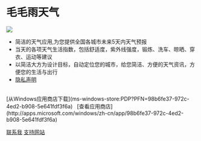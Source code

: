 # 毛毛雨天气

![](http://dn-jasine.qbox.me/wp-content/uploads/weather_all2.png)

* 简洁的天气应用,为您提供全国各城市未来5天内天气预报
* 当天的各项天气生活指数，包括舒适度，紫外线强度，锻炼、洗车、晾晒、穿衣、运动等建议
* 以简洁大方为设计目标，自动定位您的城市，给您简洁、方便的天气资讯，方便您的生活与出行
* [隐私声明](http://privacy.jasine.net)
<br/>
[从Windows应用商店下载](ms-windows-store:PDP?PFN=98b6fe37-972c-4ed2-b908-5e641fdf3f6a)&nbsp;&nbsp;
[查看应用商店](http://apps.microsoft.com/windows/zh-cn/app/98b6fe37-972c-4ed2-b908-5e641fdf3f6a)&nbsp;&nbsp;

[联系我](mailto:jasinechen@gmail.com)
[支持网站](http://blog.jasine.net)
